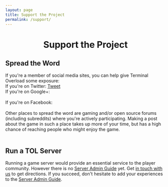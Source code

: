 ```yaml
---
layout: page
title: Support the Project
permalink: /support/
---
```


<h1 style="width: 100%; text-align: center;">
Support the Project
</h1>

<script>!function(d,s,id){var js,fjs=d.getElementsByTagName(s)[0],p=/^http:/.test(d.location)?'http':'https';if(!d.getElementById(id)){js=d.createElement(s);js.id=id;js.src=p+'://platform.twitter.com/widgets.js';fjs.parentNode.insertBefore(js,fjs);}}(document, 'script', 'twitter-wjs');</script>      
<script src="https://apis.google.com/js/platform.js" async defer></script>
<div id="fb-root"></div>
<script>(function(d, s, id) {
  var js, fjs = d.getElementsByTagName(s)[0];
  if (d.getElementById(id)) return;
  js = d.createElement(s); js.id = id;
  js.src = "//connect.facebook.net/en_GB/sdk.js#xfbml=1&version=v2.0";
  fjs.parentNode.insertBefore(js, fjs);
}(document, 'script', 'facebook-jssdk'));</script>

## <a name="spreadtheword"></a> Spread the Word
<div>If you're a member of social media sites, you can
help give Terminal Overload some exposure:
<br/>
If you're on Twitter:
<a href="https://twitter.com/share" class="twitter-share-button" data-url="www.terminal-overload.org" data-text="Terminal Overload is a home-made experimental free and open source multiplayer FPS game. http://www.terminal-overload.org" data-via="_NOTC_">Tweet</a>
<br/>
If you're on Google+: 
<div class="g-plus" data-action="share" data-href="http://www.terminal-overload.org" data-annotation="bubble"></div>
<br/>    
If you're on Facebook: 
<div class="fb-share-button" data-layout="button_count" data-href="http://www.terminal-overload.org"></div>      
<br/>      
Other places to spread the word are gaming and/or open source forums (including subreddits) where you're
actively participating. Making a post about the game in such a place takes up more of your time,
but has a high chance of reaching people who might enjoy the game.
</div>
<br/>

## <a name="runserver"></a> Run a TOL Server
<div>Running a game server would provide an essential service to the player
community. However there is no 
<a href="https://github.com/fr1tz/terminal-overload/wiki/Server-Admin-Guide">
Server Admin Guide</a>
yet. Get <a href="/community">in touch with us</a> to get directions. If you succeed,
don't hesitate to add your experiences to the
<a href="https://github.com/fr1tz/terminal-overload/wiki/Server-Admin-Guide">
Server Admin Guide</a>.
</div>
<br/>








